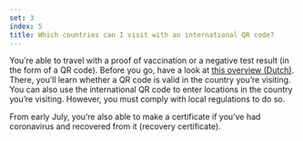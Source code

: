 ```yaml
---
set: 3
index: 5
title: Which countries can I visit with an international QR code?
---
```



You’re able to travel with a proof of vaccination or a negative test result (in the form of a QR code). Before you go, have a look at <a href="https://www.nederlandwereldwijd.nl/reizen-naar-het-buitenland" rel="noopener noreferrer" target="_blank" hreflang="nl">this overview (Dutch)</a>. There, you’ll learn whether a QR code is valid in the country you’re visiting. You can also use the international QR code to enter locations in the country you’re visiting. However, you must comply with local regulations to do so.  
 
From early July, you’re also able to make a certificate if you’ve had coronavirus and recovered from it (recovery certificate).
